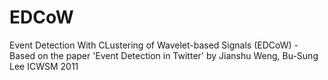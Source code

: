 EDCoW
=====

Event Detection With CLustering of Wavelet-based Signals (EDCoW) -  Based on the paper 'Event Detection in Twitter' by Jianshu Weng, Bu-Sung Lee ICWSM 2011

